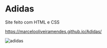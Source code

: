 # Adidas

Site feito com HTML e CSS

https://marcelooliveiramendes.github.io/Adidas/

![adidas](https://user-images.githubusercontent.com/48383295/194088009-5b6606dc-b05a-4a02-85b9-59ffe50adae1.jpg)
